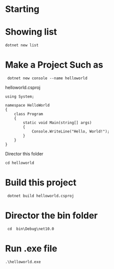 # Starting


# Showing list
```
dotnet new list
```
# Make a Project Such as
```
 dotnet new console --name helloworld
```
helloworld.csproj
```
using System;

namespace HelloWorld
{
    class Program
    {
        static void Main(string[] args)
        {
            Console.WriteLine("Hello, World!");
        }
    }
}
```
Director this folder
```
cd helloworld
```
# Build this project
```
 dotnet build helloworld.csproj
```
# Director the bin folder
```
 cd  bin\Debug\net10.0
```
# Run .exe file
```
.\helloworld.exe
```
